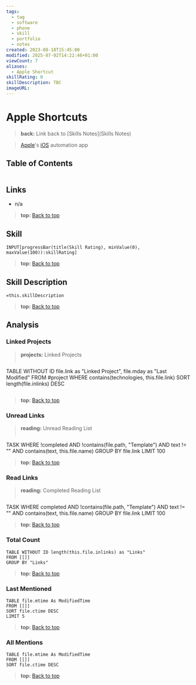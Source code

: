 ```yaml
---
tags:
  - tag
  - software
  - phone
  - skill
  - portfolio
  - notes
created: 2023-08-18T15:45:00
modified: 2025-07-02T14:22:46+01:00
viewCount: 7
aliases:
  - Apple Shortcut
skillRating: 0
skillDescription: TBC
imageURL: 
---
```

# Apple Shortcuts

> **back:** Link back to [Skills Notes](Skills Notes)

> [Apple](Apple)'s [iOS](iOS) automation app

## Table of Contents

```table-of-contents
```

## Links

- n/a

> **top:** [Back to top](#Table%20of%20Contents)

## Skill

```meta-bind  
INPUT[progressBar(title(Skill Rating), minValue(0), maxValue(100)):skillRating]  
```

> **top:** [Back to top](#Table%20of%20Contents)

## Skill Description

`=this.skillDescription`

> **top:** [Back to top](#Table%20of%20Contents)

## Analysis

### Linked Projects

> **projects:** Linked Projects
>```dataview
TABLE WITHOUT ID file.link as "Linked Project", file.mday as "Last Modified"
FROM #project 
WHERE contains(technologies, this.file.link)
SORT length(file.inlinks) DESC
>```

> **top:** [Back to top](#Table%20of%20Contents)

### Unread Links

> **reading:** Unread Reading List
>```dataview
TASK
WHERE !completed AND !contains(file.path, "Template") AND text != "" AND contains(text, this.file.name)
GROUP BY file.link
LIMIT 100

> **top:** [Back to top](#Table%20of%20Contents)

### Read Links

> **reading:** Completed Reading List
>```dataview
TASK
WHERE completed AND !contains(file.path, "Template") AND text != "" AND contains(text, this.file.name)
GROUP BY file.link
LIMIT 100

> **top:** [Back to top](#Table%20of%20Contents)

### Total Count

```dataview
TABLE WITHOUT ID length(this.file.inlinks) as "Links"
FROM [[]]
GROUP BY "Links"
```

> **top:** [Back to top](#Table%20of%20Contents)

### Last Mentioned

```dataview
TABLE file.mtime As ModifiedTime
FROM [[]]
SORT file.ctime DESC
LIMIT 5
```

> **top:** [Back to top](#Table%20of%20Contents)

### All Mentions

```dataview
TABLE file.mtime As ModifiedTime
FROM [[]]
SORT file.ctime DESC
```

> **top:** [Back to top](#Table%20of%20Contents)